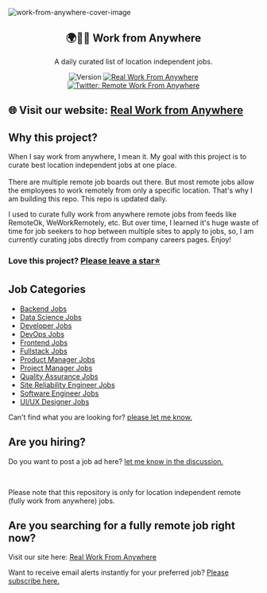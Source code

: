 ![work-from-anywhere-cover-image](https://github.com/Nithur-M/work-from-anywhere/blob/main/assets/Work%20from%20Anywhere.png?raw=true)

<div align="center">
      <h2>🌍️👩‍💻 Work from Anywhere</h2>
      <p>A daily curated list of location independent jobs.</p>
      <img alt="Version" src="https://img.shields.io/badge/version-0.1.0-blue.svg?cacheSeconds=2592000" />
      <a href="https://www.realworkfromanywhere.com/" target="_blank">
         <img alt="Real Work From Anywhere" src="https://img.shields.io/badge/Website-orange?style=flat-square&logo=appveyorlogo=data:image/png;base64" />
      </a>
      <a href="https://twitter.com/RealWFA" target="_blank">
            <img alt="Twitter: Remote Work From Anywhere" src="https://img.shields.io/twitter/follow/RealWFA.svg?style=social" />
      </a>
</div>
<h2>🌐 Visit our website: <a href="https://www.realworkfromanywhere.com/" target="_blank">Real Work from Anywhere</a></h2>
<h2>Why this project?</h2>

<p>When I say work from anywhere, I mean it. My goal with this project is to curate best location independent jobs at one place. <br><br>There are multiple remote job boards out there. But most remote jobs allow the employees to work remotely from only a specific location. That's why I am building this repo. This repo is updated daily.</p>

<p>I used to curate fully work from anywhere remote jobs from feeds like RemoteOk, WeWorkRemotely, etc. But over time, I learned it's huge waste of time for job seekers to hop between multiple sites to apply to jobs, so, I am currently curating jobs directly from company careers pages. Enjoy!</p>

### Love this project? <a href="https://github.com/nithur-m/work-from-anywhere">Please leave a star⭐️</a>

<h2>Job Categories</h2>

+ [Backend Jobs](backend-jobs.md)
+ [Data Science Jobs](data-science-jobs.md)
+ [Developer Jobs](developer-jobs.md)
+ [DevOps Jobs](devops-jobs.md)
+ [Frontend Jobs](frontend-jobs.md)
+ [Fullstack Jobs](fullstack-jobs.md)
+ [Product Manager Jobs](product-manager-jobs.md)
+ [Project Manager Jobs](project-manager-jobs.md)
+ [Quality Assurance Jobs](quality-assurance-jobs.md)
+ [Site Reliability Engineer Jobs](site-reliability-engineer-jobs.md)
+ [Software Engineer Jobs](software-engineer-jobs.md)
+ [UI/UX Designer Jobs](ui-ux-jobs.md)

Can't find what you are looking for? <a href="https://github.com/nithur-m/work-from-anywhere/issues/new/choose">please let me know.</a>

<h2>Are you hiring?</h2>
Do you want to post a job ad here? <a href="https://github.com/Nithur-M/work-from-anywhere/discussions/new?category=q-a">let me know in the discussion.</a>

<br /><p>Please note that this repository is only for location independent remote (fully work from anywhere) jobs.</p>

<h2>Are you searching for a fully remote job right now?</h2>
<p>Visit our site here: <a href="https://www.realworkfromanywhere.com/" target="_blank">Real Work From Anywhere</a></p>
Want to receive email alerts instantly for your preferred job? <a href="https://docs.google.com/forms/d/e/1FAIpQLSdRyfuSFMIEA8WNNepqQeaXlWMGVNayf1Rd_MFqi0mNOBmSjA/viewform?usp=sf_link">Please subscribe here.</a>
